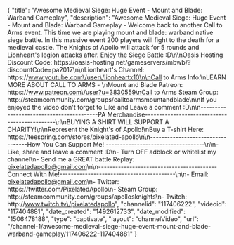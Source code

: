{
    "title": "Awesome Medieval Siege: Huge Event - Mount and Blade: Warband Gameplay",
    "description": "Awesome Medieval Siege: Huge Event - Mount and Blade: Warband Gameplay - Welcome back to another Call to Arms event. This time we are playing mount and blade: warband native siege battle.  In this massive event 200 players will fight to the death for a medieval castle. The Knights of Apollo will attack for 5 rounds and Lionheart's legion attacks after.  Enjoy the Siege Battle :D\n\nOasis Hosting Discount Code: https:\/\/oasis-hosting.net\/gameservers\/mbwb\/?discountCode=pa2017\n\nLionheart's Channel: https:\/\/www.youtube.com\/user\/lionheartx10\n\nCall to Arms Info:\nLEARN MORE ABOUT CALL TO ARMS - \nMount and Blade Patreon: https:\/\/www.patreon.com\/user?u=3830559\nCall to Arms Steam Group: http:\/\/steamcommunity.com\/groups\/calltoarmsmountandblade\n\nIf you enjoyed the video don't forget to Like and Leave a comment :D\n\n-----------------------------------------PA Merchandise----------------------------------------------\n\nBUYING A SHIRT WILL SUPPORT A CHARITY!\n\nRepresent the Knight's of Apollo!\nBuy a T-shirt Here: https:\/\/teespring.com\/stores\/pixelated-apollo\n\n----------------------------------How You Can Support Me! -----------------------------------\n\n- Like, share and leave a comment :D\n- Turn OFF adblock or whitelist my channel\n- Send me a GREAT battle Replay: pixelatedapollo@gmail.com\n\n------------------------------------------Connect With Me!-----------------------------------------\n\n- Email: pixelatedapollo@gmail.com\n- Twitter: https:\/\/twitter.com\/PixelatedApollo\n- Steam Group:  http:\/\/steamcommunity.com\/groups\/apollosknights\n- Twitch: http:\/\/www.twitch.tv\/pixelatedapollo",
    "channelid": "117406222",
    "videoid": "117404881",
    "date_created": "1492612733",
    "date_modified": "1506478188",
    "type": "captivate",
    "layout": "channelVideo",
    "url": "\/channel-1\/awesome-medieval-siege-huge-event-mount-and-blade-warband-gameplay\/117406222-117404881"
}